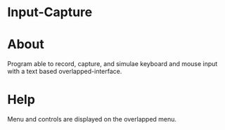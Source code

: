 # Input-Capture
# About
Program able to record, capture, and simulae keyboard and mouse input with a text based overlapped-interface.

# Help
Menu and controls are displayed on the overlapped menu.
